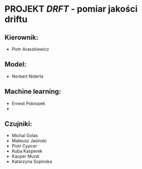 **PROJEKT _DRFT_** - pomiar jakości driftu
=======

## Kierownik:
* Piotr Araszkiewicz

## Model:
* Norbert Niderla

## Machine learning:
* Ernest Pokropek
* 
## Czujniki:
* Michal Golas
* Mateusz Jasinski
* Piotr Cypcer
* Kuba Kasperek
* Kacper Murat
* Katarzyna Sopinska
